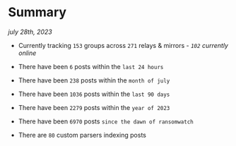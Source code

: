 
# Summary
_july 28th, 2023_

- Currently tracking `153` groups across `271` relays & mirrors - _`102` currently online_

- There have been `6` posts within the `last 24 hours`

- There have been `238` posts within the `month of july`

- There have been `1036` posts within the `last 90 days`

- There have been `2279` posts within the `year of 2023`

- There have been `6970` posts `since the dawn of ransomwatch`

- There are `80` custom parsers indexing posts
